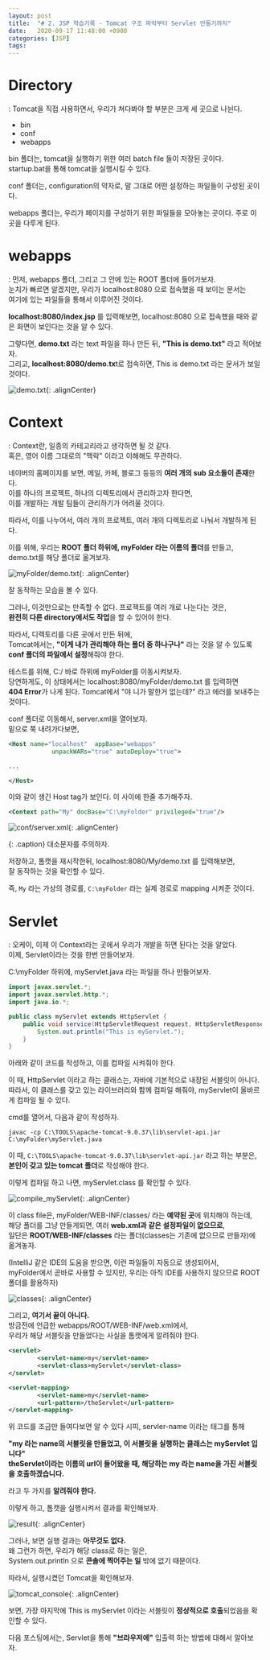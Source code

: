 ```yaml
---
layout: post
title:  "# 2. JSP 학습기록 - Tomcat 구조 파악부터 Servlet 만들기까지"
date:   2020-09-17 11:48:00 +0900
categories: [JSP]
tags: 
---
```


# Directory
: Tomcat을 직접 사용하면서, 우리가 쳐다봐야 할 부분은 크게 세 곳으로 나뉜다.
* bin
* conf
* webapps

bin 폴더는, tomcat을 실행하기 위한 여러 batch file 들이 저장된 곳이다.   
startup.bat을 통해 tomcat을 실행시킬 수 있다.  

conf 폴더는, configuration의 약자로, 말 그대로 어떤 설정하는 파일들이 구성된 곳이다.  

webapps 폴더는, 우리가 페이지를 구성하기 위한 파일들을 모아놓는 곳이다. 주로 이곳을 다루게 된다.  

# webapps
: 먼저, webapps 폴더, 그리고 그 안에 있는 ROOT 폴더에 들어가보자.  
눈치가 빠르면 알겠지만, 우리가 localhost:8080 으로 접속했을 때 보이는 문서는  
여기에 있는 파일들을 통해서 이루어진 것이다.

**localhost:8080/index.jsp** 를 입력해보면, localhost:8080 으로 접속했을 때와 같은 화면이 보인다는 것을 알 수 있다.

그렇다면, **demo.txt** 라는 text 파일을 하나 만든 뒤, **"This is demo.txt"** 라고 적어보자.  
그리고, **localhost:8080/demo.tx**t로 접속하면, This is demo.txt 라는 문서가 보일 것이다.

![demo.txt](/assets/images/2020-09-17-13-22-01_2020-09-17-jsp_learning_02.md.png){: .alignCenter}

# Context
: Context란, 일종의 카테고리라고 생각하면 될 것 같다.  
혹은, 영어 이름 그대로의 "맥락" 이라고 이해해도 무관하다.

네이버의 홈페이지를 보면, 메일, 카페, 블로그 등등의 **여러 개의 sub 요소들이 존재**한다.  
이를 하나의 프로젝트, 하나의 디렉토리에서 관리하고자 한다면,  
이를 개발하는 개발 팀들이 관리하기가 어려울 것이다.

따라서, 이를 나누어서, 여러 개의 프로젝트, 여러 개의 디렉토리로 나눠서 개발하게 된다.  

이를 위해, 우리는 **ROOT 폴더 하위에, myFolder 라는 이름의 폴더**를 만들고, demo.txt를 해당 폴더로 옮겨보자.

![myFolder/demo.txt](/assets/images/2020-09-17-13-24-33_2020-09-17-jsp_learning_02.md.png){: .alignCenter}

잘 동작하는 모습을 볼 수 있다.

그러나, 이것만으로는 만족할 수 없다. 프로젝트를 여러 개로 나눈다는 것은,  
**완전히 다른 directory에서도 작업**을 할 수 있어야 한다.  

따라서, 디렉토리를 다른 곳에서 만든 뒤에,  
Tomcat에서는, **"이게 내가 관리해야 하는 폴더 중 하나구나"** 라는 것을 알 수 있도록  
**conf 폴더의 파일에서 설정**해줘야 한다.

테스트를 위해, C:/ 바로 하위에 myFolder를 이동시켜보자.  
당연하게도, 이 상태에서는 localhost:8080/myFolder/demo.txt 를 입력하면   
**404 Error**가 나게 된다. Tomcat에서 "야 니가 말한거 없는데?" 라고 에러를 보내주는 것이다.

conf 폴더로 이동해서, server.xml을 열어보자.  
밑으로 쭉 내려가다보면, 

```xml
<Host name="localhost"  appBase="webapps"
            unpackWARs="true" autoDeploy="true">

...

</Host>
```

이와 같이 생긴 Host tag가 보인다. 이 사이에 한줄 추가해주자.
```xml
<Context path="My" docBase="C:\myFolder" privileged="true"/>
```

![conf/server.xml](/assets/images/2020-09-17-13-41-14_2020-09-17-jsp_learning_02.md.png){: .alignCenter}

{: .caption}
대소문자를 주의하자.


저장하고, 톰캣을 재시작한뒤, localhost:8080/My/demo.txt 를 입력해보면,  
잘 동작하는 것을 확인할 수 있다.

즉, `My` 라는 가상의 경로를, `C:\myFolder` 라는 실제 경로로 mapping 시켜준 것이다.

# Servlet
: 오케이, 이제 이 Context라는 곳에서 우리가 개발을 하면 된다는 것을 알았다.  
이제, Servlet이라는 것을 한번 만들어보자.

C:\myFolder 하위에, myServlet.java 라는 파일을 하나 만들어보자.

```java
import javax.servlet.*;
import javax.servlet.http.*;
import java.io.*;

public class myServlet extends HttpServlet {
    public void service(HttpServletRequest request, HttpServletResponse response) throws IOException, ServletException {
        System.out.println("This is myServlet.");
    }
}
```

아래와 같이 코드를 작성하고, 이를 컴파일 시켜줘야 한다.  

이 때, HttpServlet 이라고 하는 클래스는, 자바에 기본적으로 내장된 서블릿이 아니다.  
따라서, 이 클래스를 갖고 있는 라이브러리와 함께 컴파일 해줘야, myServlet이 올바르게 컴파일 될 수 있다.

cmd를 열어서, 다음과 같이 작성하자.

`javac -cp C:\TOOLS\apache-tomcat-9.0.37\lib\servlet-api.jar C:\myFolder\myServlet.java`

이 때, `C:\TOOLS\apache-tomcat-9.0.37\lib\servlet-api.jar` 라고 하는 부분은,  
**본인이 갖고 있는 tomcat 폴더**로 작성해야 한다.  

이렇게 컴파일 하고 나면, myServlet.class 를 확인할 수 있다.

![compile_myServlet](/assets/images/2020-09-17-13-49-16_2020-09-17-jsp_learning_02.md.png){: .alignCenter}

이 class file은, myFolder/WEB-INF/classes/ 라는 **예약된 곳**에 위치해야 하는데,   
해당 폴더를 그냥 만들게되면, 여러 **web.xml과 같은 설정파일이 없으므로**,   
일단은 **ROOT/WEB-INF/classes** 라는 폴더(classes는 기존에 없으므로 만들자)에 옮겨놓자.  

(IntelliJ 같은 IDE의 도움을 받으면, 이런 파일들이 자동으로 생성되어서,  
myFolder에서 곧바로 사용할 수 있지만, 우리는 아직 IDE를 사용하지 않으므로 ROOT 폴더를 활용하자)

![classes](/assets/images/2020-09-17-14-12-15_2020-09-17-jsp_learning_02.md.png){: .alignCenter}

그리고, **여기서 끝이 아니다.**  
방금전에 언급한 webapps/ROOT/WEB-INF/web.xml에서,  
우리가 해당 서블릿을 만들었다는 사실을 톰캣에게 알려줘야 한다.

```xml
<servlet>
        <servlet-name>my</servlet-name>
        <servlet-class>myServlet</servlet-class>
</servlet>

<servlet-mapping>
        <servlet-name>my</servlet-name>
        <url-pattern>/theServlet</url-pattern>
</servlet-mapping>
```

위 코드를 조금만 들여다보면 알 수 있다 시피,
servler-name 이라는 태그를 통해

**"my 라는 name의 서블릿을 만들었고, 이 서블릿을 실행하는 클래스는 myServlet 입니다"**  
**theServlet이라는 이름의 url이 들어왔을 때, 해당하는 my 라는 name을 가진 서블릿을 호출하겠습니다.**  

라고 두 가지를 **알려줘야 한다.**

이렇게 하고, 톰캣을 실행시켜서 결과를 확인해보자.

![result](/assets/images/2020-09-17-14-13-33_2020-09-17-jsp_learning_02.md.png){: .alignCenter}

그러나, 보면 실행 결과는 **아무것도 없다.**  
왜 그런가 하면, 우리가 해당 class로 하는 일은,  
System.out.println 으로 **콘솔에 찍어주는 일** 밖에 없기 때문이다.

따라서, 실행시켰던 Tomcat을 확인해보자.

![tomcat_console](/assets/images/2020-09-17-14-14-40_2020-09-17-jsp_learning_02.md.png){: .alignCenter}

보면, 가장 마지막에 This is myServlet 이라는 서블릿이 **정상적으로 호출**되었음을 확인할 수 있다.

다음 포스팅에서는, Servlet을 통해 **"브라우저에"** 입출력 하는 방법에 대해서 알아보자.


